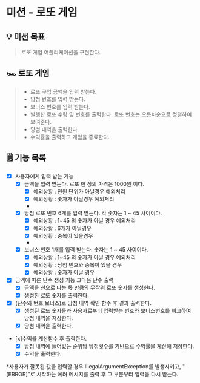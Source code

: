 # 미션 - 로또 게임

## 💡 미션 목표

> 로또 게임 어플리케이션을 구현한다.

## 🏎 로또 게임

> - 로또 구입 금액을 입력 받는다.
> - 당첨 번호를 입력 받는다.
> - 보너스 번호를 입력 받는다.
> - 발행한 로또 수량 및 번호를 출력한다. 로또 번호는 오름차순으로 정렬하여 보여준다.
> - 당첨 내역을 출력한다.
> - 수익률을 출력하고 게임을 종료한다.

## 🗒 기능 목록

- [x] 사용자에게 입력 받는 기능
    - [x] 금액을 입력 받는다. 로또 한 장의 가격은 1000원 이다.
        - [x] 예외상황 : 천원 단위가 아닐경우 예외처리
        - [x] 예외상황 : 숫자가 아닐경우 예외처리
        - 
    - [x] 당첨 로또 번호 6개를 입력 받는다. 각 숫자는 1 ~ 45 사이이다.
        - [x] 예외상황 : 1~45 의 숫자가 아닐 경우 예외처리
        - [x] 예외상황 : 6개가 아닐경우
        - [x] 예외상황 : 중복이 있을경우
        -
    - [x] 보너스 번호 1개를 입력 받는다. 숫자는 1 ~ 45 사이이다.
        - [x] 예외상황 : 1~45 의 숫자가 아닐 경우 예외처리
        - [x] 예외상황 : 당첨 번호와 중복이 있을 경우
        - [x] 예외상황 : 숫자가 아닐 경우

- [x] 금액에 따른 난수 생성 기능 그다음 난수 출력
    - [x] 금액을 천으로 나눈 몫 만큼의 무작위 로또 숫자를 생성한다.
    - [x] 생성한 로또 숫자를 출력한다.

- [x] (난수와 번호,보너스)로 당첨 내역 확인 함수 후 결과 출력한다.
    - [x] 생성된 로또 숫자들과 사용자로부터 입력받는 번호와 보너스번호를 비교하여 당첨 내역을 저장한다.
    - [x] 당첨 내역을 출력한다.
- [x]수익률 계산함수 후 출력한다.
    - [x] 당첨 내역에 들어있는 순위당 당첨횟수를 기반으로 수익률을 계산해 저장한다.
    - [x] 수익을 출력한다.

*사용자가 잘못된 값을 입력할 경우 IllegalArgumentException를 발생시키고, "[ERROR]"로 시작하는 에러 메시지를 출력 후 그 부분부터 입력을 다시 받는다.
